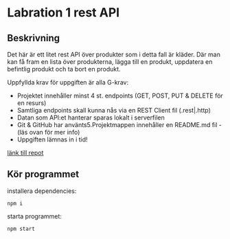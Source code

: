 # Labration 1 rest API

## Beskrivning
Det här är ett litet rest API över produkter som i detta fall är kläder. Där man kan få fram en lista över produkterna, lägga till en produkt, uppdatera en befintlig produkt och ta bort en produkt.

Uppfyllda krav för uppgiften är alla G-krav:
* Projektet innehåller minst 4 st. endpoints (GET, POST, PUT & DELETE för en resurs)
* Samtliga endpoints skall kunna nås via en REST Client fil (.rest|.http)
* Datan som API:et hanterar sparas lokalt i serverfilen
* Git & GitHub har använts5.Projektmappen innehåller en README.md fil - (läs ovan för mer info)
* Uppgiften lämnas in i tid!

[länk till repot](https://github.com/AmandaStahlberg/lab1-rest-api)


## Kör programmet
installera dependencies:

`npm i`

starta programmet:

`npm start`